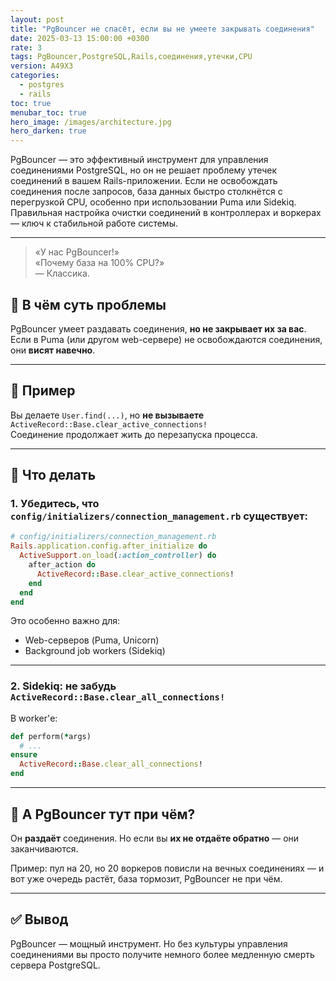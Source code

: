 ```yaml
---
layout: post
title: "PgBouncer не спасёт, если вы не умеете закрывать соединения"
date: 2025-03-13 15:00:00 +0300
rate: 3
tags: PgBouncer,PostgreSQL,Rails,соединения,утечки,CPU
version: A49X3
categories:
  - postgres
  - rails
toc: true
menubar_toc: true
hero_image: /images/architecture.jpg
hero_darken: true
---
```

PgBouncer — это эффективный инструмент для управления соединениями PostgreSQL, но он не решает проблему утечек соединений в вашем Rails-приложении. Если не освобождать соединения после запросов, база данных быстро столкнётся с перегрузкой CPU, особенно при использовании Puma или Sidekiq. Правильная настройка очистки соединений в контроллерах и воркерах — ключ к стабильной работе системы.

---

> «У нас PgBouncer!»  
> «Почему база на 100% CPU?»  
> — Классика.

## 🤔 В чём суть проблемы

PgBouncer умеет раздавать соединения, **но не закрывает их за вас**.  
Если в Puma (или другом web-сервере) не освобождаются соединения, они **висят навечно**.

---

## 🧪 Пример

Вы делаете `User.find(...)`, но **не вызываете** `ActiveRecord::Base.clear_active_connections!`  
Соединение продолжает жить до перезапуска процесса.

---

## 🧯 Что делать

### 1. Убедитесь, что `config/initializers/connection_management.rb` существует:

```ruby
# config/initializers/connection_management.rb
Rails.application.config.after_initialize do
  ActiveSupport.on_load(:action_controller) do
    after_action do
      ActiveRecord::Base.clear_active_connections!
    end
  end
end
````

Это особенно важно для:

* Web-серверов (Puma, Unicorn)
* Background job workers (Sidekiq)

---

### 2. Sidekiq: не забудь `ActiveRecord::Base.clear_all_connections!`

В worker'е:

```ruby
def perform(*args)
  # ...
ensure
  ActiveRecord::Base.clear_all_connections!
end
```

---

## 🧠 А PgBouncer тут при чём?

Он **раздаёт** соединения.
Но если вы **их не отдаёте обратно** — они заканчиваются.

Пример: пул на 20, но 20 воркеров повисли на вечных соединениях — и вот уже очередь растёт, база тормозит, PgBouncer не при чём.

---

## ✅ Вывод

PgBouncer — мощный инструмент. Но без культуры управления соединениями вы просто получите немного более медленную смерть сервера PostgreSQL.
